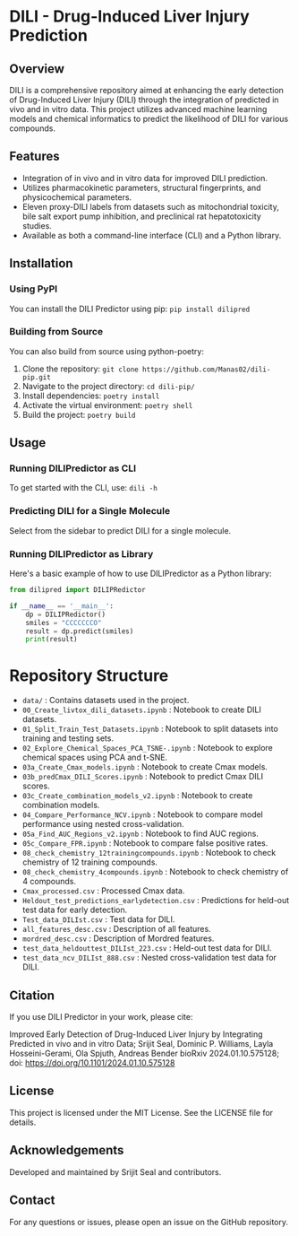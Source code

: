 # DILI - Drug-Induced Liver Injury Prediction

## Overview
DILI is a comprehensive repository aimed at enhancing the early detection of Drug-Induced Liver Injury (DILI) through the integration of predicted in vivo and in vitro data. This project utilizes advanced machine learning models and chemical informatics to predict the likelihood of DILI for various compounds.

## Features
- Integration of in vivo and in vitro data for improved DILI prediction.
- Utilizes pharmacokinetic parameters, structural fingerprints, and physicochemical parameters.
- Eleven proxy-DILI labels from datasets such as mitochondrial toxicity, bile salt export pump inhibition, and preclinical rat hepatotoxicity studies.
- Available as both a command-line interface (CLI) and a Python library.

## Installation

### Using PyPI
You can install the DILI Predictor using pip: `pip install dilipred`

### Building from Source
You can also build from source using python-poetry:
1. Clone the repository: `git clone https://github.com/Manas02/dili-pip.git`
2. Navigate to the project directory: `cd dili-pip/`
3. Install dependencies: `poetry install`
4. Activate the virtual environment: `poetry shell`
5. Build the project: `poetry build`

## Usage

### Running DILIPredictor as CLI
To get started with the CLI, use: `dili -h`

### Predicting DILI for a Single Molecule
Select from the sidebar to predict DILI for a single molecule.

### Running DILIPredictor as Library
Here's a basic example of how to use DILIPredictor as a Python library:

```python
from dilipred import DILIPRedictor

if __name__ == '__main__':
    dp = DILIPRedictor()
    smiles = "CCCCCCCO"
    result = dp.predict(smiles)
    print(result)
```

# Repository Structure
- `data/` : Contains datasets used in the project.
- `00_Create_livtox_dili_datasets.ipynb` : Notebook to create DILI datasets.
- `01_Split_Train_Test_Datasets.ipynb` : Notebook to split datasets into training and testing sets.
- `02_Explore_Chemical_Spaces_PCA_TSNE-.ipynb` : Notebook to explore chemical spaces using PCA and t-SNE.
- `03a_Create_Cmax_models.ipynb` : Notebook to create Cmax models.
- `03b_predCmax_DILI_Scores.ipynb` : Notebook to predict Cmax DILI scores.
- `03c_Create_combination_models_v2.ipynb` : Notebook to create combination models.
- `04_Compare_Performance_NCV.ipynb` : Notebook to compare model performance using nested cross-validation.
- `05a_Find_AUC_Regions_v2.ipynb` : Notebook to find AUC regions.
- `05c_Compare_FPR.ipynb` : Notebook to compare false positive rates.
- `08_check_chemistry_12trainingcompounds.ipynb` : Notebook to check chemistry of 12 training compounds.
- `08_check_chemistry_4compounds.ipynb` : Notebook to check chemistry of 4 compounds.
- `Cmax_processed.csv` : Processed Cmax data.
- `Heldout_test_predictions_earlydetection.csv` : Predictions for held-out test data for early detection.
- `Test_data_DILIst.csv` : Test data for DILI.
- `all_features_desc.csv` : Description of all features.
- `mordred_desc.csv` : Description of Mordred features.
- `test_data_heldouttest_DILIst_223.csv` : Held-out test data for DILI.
- `test_data_ncv_DILIst_888.csv` : Nested cross-validation test data for DILI.

## Citation
If you use DILI Predictor in your work, please cite:

Improved Early Detection of Drug-Induced Liver Injury by Integrating Predicted in vivo and in vitro Data; Srijit Seal, Dominic P. Williams, Layla Hosseini-Gerami, Ola Spjuth, Andreas Bender bioRxiv 2024.01.10.575128; doi: https://doi.org/10.1101/2024.01.10.575128

## License
This project is licensed under the MIT License. See the LICENSE file for details.

## Acknowledgements
Developed and maintained by Srijit Seal and contributors.

## Contact
For any questions or issues, please open an issue on the GitHub repository.
